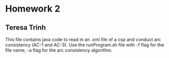 # Homework 2
## Teresa Trinh

This file contains java code to read in an .xml file of a csp and conduct arc consistency (AC-1 and AC-3). 
Use the runProgram.sh file with -f flag for the file name, -a flag for the arc consistency algorithm.
